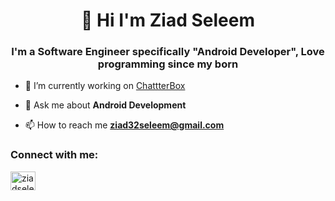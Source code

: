 <h1 align="center"> 👋 Hi I'm Ziad Seleem</h1>
<h3 align="center">I'm a Software Engineer specifically "Android Developer", Love programming since my born</h3>

- 🔭 I’m currently working on [ChattterBox](https://github.com/ziad328/ChatterBox)

- 💬 Ask me about **Android Development**

- 📫 How to reach me **ziad32seleem@gmail.com**

<h3 align="left">Connect with me:</h3>
<p align="left">
<a href="https://www.linkedin.com/in/ziadseleem" target="blank"><img align="center" src="https://raw.githubusercontent.com/rahuldkjain/github-profile-readme-generator/master/src/images/icons/Social/linked-in-alt.svg" alt="ziadseleem" height="30" width="40" /></a>
</p>

